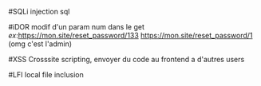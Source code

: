 #SQLi
injection sql

#iDOR
modif d'un param num dans le get
*ex*:https://mon.site/reset_password/133
    https://mon.site/reset_password/1 (omg c'est l'admin)

#XSS
Crosssite scripting, envoyer du code au frontend a d'autres users


#LFI
local file inclusion


